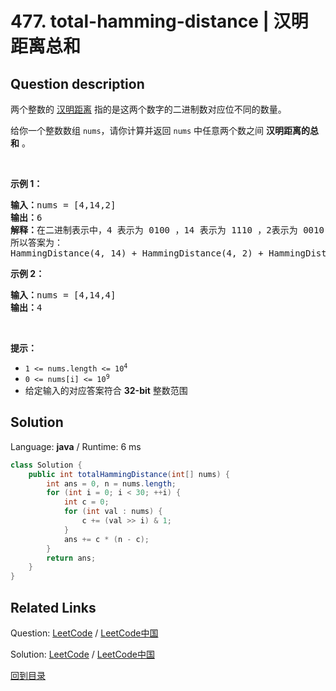 ﻿# 477. total-hamming-distance | 汉明距离总和

## Question description

<!--If you want to use the English description, use <p>The <a href="https://en.wikipedia.org/wiki/Hamming_distance" target="_blank">Hamming distance</a> between two integers is the number of positions at which the corresponding bits are different.</p>

<p>Given an integer array <code>nums</code>, return <em>the sum of <strong>Hamming distances</strong> between all the pairs of the integers in</em> <code>nums</code>.</p>

<p>&nbsp;</p>
<p><strong>Example 1:</strong></p>

<pre>
<strong>Input:</strong> nums = [4,14,2]
<strong>Output:</strong> 6
<strong>Explanation:</strong> In binary representation, the 4 is 0100, 14 is 1110, and 2 is 0010 (just
showing the four bits relevant in this case).
The answer will be:
HammingDistance(4, 14) + HammingDistance(4, 2) + HammingDistance(14, 2) = 2 + 2 + 2 = 6.
</pre>

<p><strong>Example 2:</strong></p>

<pre>
<strong>Input:</strong> nums = [4,14,4]
<strong>Output:</strong> 4
</pre>

<p>&nbsp;</p>
<p><strong>Constraints:</strong></p>

<ul>
	<li><code>1 &lt;= nums.length &lt;= 10<sup>4</sup></code></li>
	<li><code>0 &lt;= nums[i] &lt;= 10<sup>9</sup></code></li>
	<li>The answer for the given input will fit in a <strong>32-bit</strong> integer.</li>
</ul>
 instead-->
<p>两个整数的&nbsp;<a href="https://baike.baidu.com/item/%E6%B1%89%E6%98%8E%E8%B7%9D%E7%A6%BB/475174?fr=aladdin">汉明距离</a> 指的是这两个数字的二进制数对应位不同的数量。</p>

<p>给你一个整数数组 <code>nums</code>，请你计算并返回 <code>nums</code> 中任意两个数之间 <strong>汉明距离的总和</strong> 。</p>

<p>&nbsp;</p>

<p><strong>示例 1：</strong></p>

<pre>
<strong>输入：</strong>nums = [4,14,2]
<strong>输出：</strong>6
<strong>解释：</strong>在二进制表示中，4 表示为 0100 ，14 表示为 1110 ，2表示为 0010 。（这样表示是为了体现后四位之间关系）
所以答案为：
HammingDistance(4, 14) + HammingDistance(4, 2) + HammingDistance(14, 2) = 2 + 2 + 2 = 6
</pre>

<p><strong>示例 2：</strong></p>

<pre>
<strong>输入：</strong>nums = [4,14,4]
<strong>输出：</strong>4
</pre>

<p>&nbsp;</p>

<p><strong>提示：</strong></p>

<ul>
	<li><code>1 &lt;= nums.length &lt;= 10<sup>4</sup></code></li>
	<li><code>0 &lt;= nums[i] &lt;= 10<sup>9</sup></code></li>
	<li>给定输入的对应答案符合 <strong>32-bit</strong> 整数范围</li>
</ul>




## Solution

Language: **java**  /  Runtime: 6 ms

```java
class Solution {
    public int totalHammingDistance(int[] nums) {
        int ans = 0, n = nums.length;
        for (int i = 0; i < 30; ++i) {
            int c = 0;
            for (int val : nums) {
                c += (val >> i) & 1;
            }
            ans += c * (n - c);
        }
        return ans;
    }
}


```



## Related Links

Question: [LeetCode](https://leetcode.com/problems/total-hamming-distance/description/)  /  [LeetCode中国](https://leetcode-cn.com/problems/total-hamming-distance/description/)

Solution: [LeetCode](https://leetcode.com/articles/total-hamming-distance/)  /  [LeetCode中国](https://leetcode-cn.com/articles/total-hamming-distance/)

[回到目录](../README.md)
